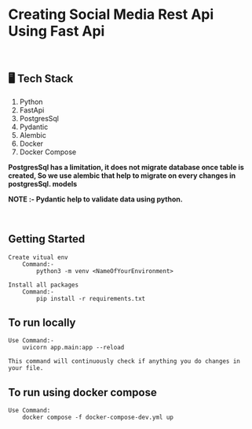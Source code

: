 # Creating Social Media Rest Api Using Fast Api

<br>

## 🖥️ Tech Stack

1. Python
2. FastApi
3. PostgresSql
4. Pydantic
5. Alembic
6. Docker
7. Docker Compose

**PostgresSql has a limitation, it does not migrate database once table is created, So we use alembic that help to migrate on every changes in postgresSql. models**

**NOTE :- Pydantic help to validate data using python.**

<br>

## Getting Started

    Create vitual env
        Command:-
            python3 -m venv <NameOfYourEnvironment>

    Install all packages
        Command:-
            pip install -r requirements.txt

## To run locally

    Use Command:-
        uvicorn app.main:app --reload

    This command will continuously check if anything you do changes in your file.

## To run using docker compose

    Use Command:
        docker compose -f docker-compose-dev.yml up
